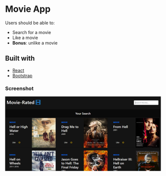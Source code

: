 # Movie App

Users should be able to:

- Search for a movie
- Like a movie
- **Bonus**: unlike a movie

## Built with

- [React](https://reactjs.org)
- [Bootstrap](https://getbootstrap.com)

### Screenshot

!["image"](./public/Movie-Rated.png)
